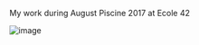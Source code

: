 My work during August Piscine 2017 at Ecole 42

![image](https://user-images.githubusercontent.com/6814254/72788853-e36fae80-3c32-11ea-9473-7a43f3cba2c9.png)
